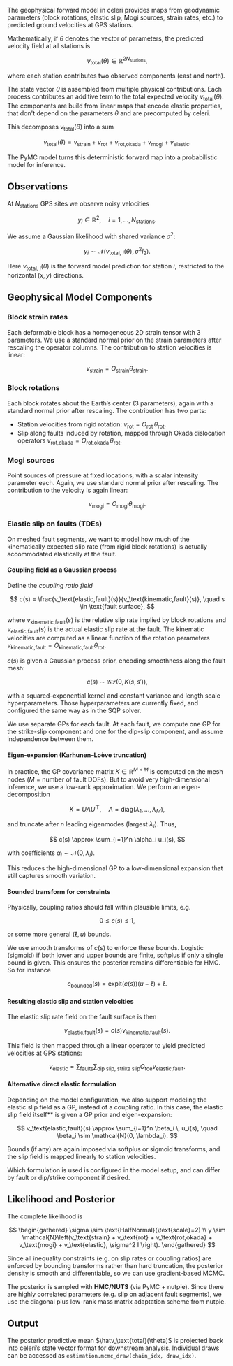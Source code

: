 
The geophysical forward model in celeri provides maps from geodynamic parameters
(block rotations, elastic slip, Mogi sources, strain rates, etc.) to predicted
ground velocities at GPS stations.

Mathematically, if $\theta$ denotes the vector of parameters, the predicted
velocity field at all stations is

$$
v_\text{total}(\theta) \in \mathbb{R}^{2N_\text{stations}},
$$

where each station contributes two observed components (east and north).

The state vector $\theta$ is assembled from multiple physical contributions.
Each process contributes an additive term to the total expected velocity
$v_\text{total}(\theta)$. The components are build from linear maps that encode
elastic properties, that don't depend on the parameters $\theta$ and are
precomputed by celeri.

This decomposes $v_\text{total}(\theta)$ into a sum

$$
v_\text{total}(\theta) = v_\text{strain} + v_\text{rot} + v_\text{rot,okada} + v_\text{mogi} + v_\text{elastic}.
$$

The PyMC model turns this deterministic forward map into a probabilistic model
for inference.

## Observations
At $N_\text{stations}$ GPS sites we observe noisy velocities

$$
y_i \in \mathbb{R}^2, \quad i=1,\dots,N_\text{stations}.
$$

We assume a Gaussian likelihood with shared variance $\sigma^2$:

$$
y_i \sim \mathcal{N}\left(v_\text{total, $i$}(\theta), \sigma^2 I_2\right).
$$

Here $v_\text{total, $i$}(\theta)$ is the forward model prediction for station
$i$, restricted to the horizontal $(x,y)$ directions.

## Geophysical Model Components

### Block strain rates
Each deformable block has a homogeneous 2D strain tensor with 3 parameters. We
use a standard normal prior on the strain parameters after rescaling the
operator columns. The contribution to station velocities is linear:

$$
v_\text{strain} = O_\text{strain} \theta_\text{strain}.
$$

### Block rotations
Each block rotates about the Earth’s center (3 parameters), again with a
standard normal prior after rescaling. The contribution has two parts:
- Station velocities from rigid rotation: $v_\text{rot} = O_\text{rot} \, \theta_\text{rot}$.
- Slip along faults induced by rotation, mapped through Okada dislocation
  operators $v_\text{rot,okada} = O_\text{rot,okada} \, \theta_\text{rot}$.

### Mogi sources
Point sources of pressure at fixed locations, with a scalar intensity parameter
each. Again, we use standard normal prior after rescaling. The contribution to
the velocity is again linear:

$$
v_\text{mogi} = O_\text{mogi} \theta_\text{mogi}.
$$

### Elastic slip on faults (TDEs)

On meshed fault segments, we want to model how much of the kinematically
expected slip rate (from rigid block rotations) is actually accommodated
elastically at the fault.

#### Coupling field as a Gaussian process

Define the *coupling ratio field*

$$
c(s) = \frac{v_\text{elastic,fault}(s)}{v_\text{kinematic,fault}(s)}, \quad s \in \text{fault surface},
$$

where $v_\text{kinematic,fault}(s)$ is the relative slip rate implied by block
rotations and $v_\text{elastic,fault}(s)$ is the actual elastic slip rate at the
fault. The kinematic velocities are computed as a linear function of the
rotation parameters $v_\text{kinematic,fault} = O_\text{kinematic,fault} \theta_\text{rot}$.

$c(s)$ is given a Gaussian process prior, encoding smoothness along the fault mesh:

$$
c(s) \sim \mathcal{GP}(0, K(s, s')),
$$

with a squared-exponential kernel and constant variance and length scale
hyperparameters. Those hyperparameters are currently fixed, and configured the
same way as in the SQP solver.

We use separate GPs for each fault. At each fault, we compute one GP for the
strike-slip component and one for the dip-slip component, and assume
independence between them.

#### Eigen-expansion (Karhunen–Loève truncation)

In practice, the GP covariance matrix $K \in \mathbb{R}^{M \times M}$ is
computed on the mesh nodes ($M$ = number of fault DOFs). But to avoid very
high-dimensional inference, we use a low-rank approximation. We perform an
eigen-decomposition

$$
K = U \Lambda U^\top, \quad \Lambda = \text{diag}(\lambda_1, \dots, \lambda_M),
$$

and truncate after $n$ leading eigenmodes (largest $\lambda_i$).
Thus,

$$
c(s) \approx \sum_{i=1}^n \alpha_i u_i(s),
$$

with coefficients $\alpha_i \sim \mathcal{N}(0, \lambda_i)$.

This reduces the high-dimensional GP to a low-dimensional expansion that still
captures smooth variation.

#### Bounded transform for constraints

Physically, coupling ratios should fall within plausible limits, e.g.

$$
0 \leq c(s) \leq 1,
$$

or some more general $(\ell, u)$ bounds.

We use smooth transforms of $c(s)$ to enforce these bounds. Logistic (sigmoid)
if both lower and upper bounds are finite, softplus if only a single bound is
given. This ensures the posterior remains differentiable for HMC. So for instance

$$
c_\text{bounded}(s) = \text{expit}(c(s)) (u - \ell) + \ell.
$$

#### Resulting elastic slip and station velocities

The elastic slip rate field on the fault surface is then

$$
v_\text{elastic,fault}(s) = c(s) v_\text{kinematic,fault}(s).
$$

This field is then mapped through a linear operator to yield predicted
velocities at GPS stations:

$$
v_\text{elastic} = \sum_{\text{faults}}\sum_{\text{dip slip, strike slip}} O_\text{tde} v_\text{elastic,fault}.
$$

#### Alternative direct elastic formulation

Depending on the model configuration, we also support modeling the elastic slip
field as a GP, instead of a coupling ratio. In this case, the elastic slip field
itself** is given a GP prior and eigen-expansion:

$$
v_\text{elastic,fault}(s) \approx \sum_{i=1}^n \beta_i \, u_i(s),
\quad \beta_i \sim \mathcal{N}(0, \lambda_i).
$$

Bounds (if any) are again imposed via softplus or sigmoid transforms, and the
slip field is mapped linearly to station velocities.

Which formulation is used is configured in the model setup, and can differ by
fault or dip/strike component if desired.

## Likelihood and Posterior
The complete likelihood is

$$
\begin{gathered}
\sigma \sim \text{HalfNormal}(\text{scale}=2) \\
y \sim \mathcal{N}\left(v_\text{strain} + v_\text{rot} + v_\text{rot,okada} + v_\text{mogi} + v_\text{elastic}, \sigma^2 I \right).
\end{gathered}
$$

Since all inequality constraints (e.g. on slip rates or coupling ratios) are
enforced by bounding transforms rather than hard truncation, the posterior
density is smooth and differentiable, so we can use gradient-based MCMC.

The posterior is sampled with **HMC/NUTS** (via PyMC + nutpie). Since there are
highly correlated parameters (e.g. slip on adjacent fault segments), we use the
diagonal plus low-rank mass matrix adaptation scheme from nutpie.


## Output
The posterior predictive mean $\hatv_\text{total}(\theta)$ is projected back into
celerí’s state vector format for downstream analysis.
Individual draws can be accessed as `estimation.mcmc_draw(chain_idx, draw_idx)`.
